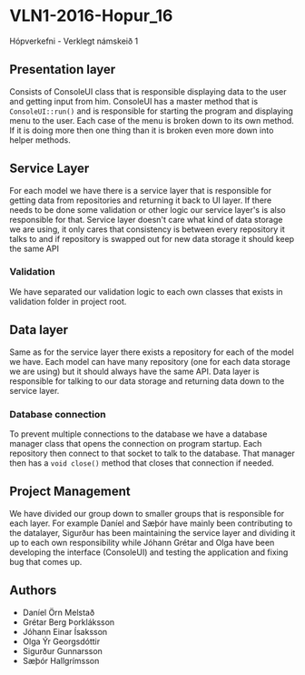 # VLN1-2016-Hopur_16
Hópverkefni - Verklegt námskeið 1

## Presentation layer
Consists of ConsoleUI class that is responsible displaying data to the user and getting input from him. ConsoleUI has a master method that is `ConsoleUI::run()` and is responsible for starting the program and displaying menu to the user. Each case of the menu is broken down to its own method. If it is doing more then one thing than it is broken even more down into helper methods.

## Service Layer
For each model we have there is a service layer that is responsible for getting data from repositories and returning it back to UI layer. If there needs to be done some validation or other logic our service layer's is also responsible for that. Service layer doesn't care what kind of data storage we are using, it only cares that consistency is between every repository it talks to and if repository is swapped out for new data storage it should keep the same API

### Validation
We have separated our validation logic to each own classes that exists in validation folder in project root.

## Data layer
Same as for the service layer there exists a repository for each of the model we have. Each model can have many repository (one for each data storage we are using) but it should always have the same API. Data layer is responsible for talking to our data storage and returning data down to the service layer.

### Database connection
To prevent multiple connections to the database we have a database manager class that opens the connection on program startup. Each repository then connect to that socket to talk to the database. That manager then has a `void close()` method that closes that connection if needed.

## Project Management
We have divided our group down to smaller groups that is responsible for each layer. For example Daníel and Sæþór have mainly been contributing to the datalayer, Sigurður has been maintaining the service layer and dividing it up to each own responsibility while Jóhann Grétar and Olga have been developing the interface (ConsoleUI) and testing the application and fixing bug that comes up.

## Authors
 * Daníel Örn Melstað
 * Grétar Berg Þorkláksson
 * Jóhann Einar Ísaksson
 * Olga Ýr Georgsdóttir
 * Sigurður Gunnarsson
 * Sæþór Hallgrímsson
